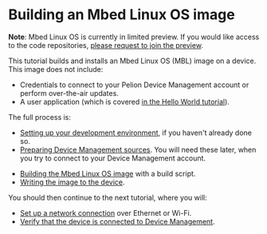 # Building an Mbed Linux OS image

<span class="notes">**Note**: Mbed Linux OS is currently in limited preview. If you would like access to the code repositories, [please request to join the preview](https://os.mbed.com/linux-os/).</span>

This tutorial builds and installs an Mbed Linux OS (MBL) image on a device. This image does not include:
* Credentials to connect to your Pelion Device Management account or perform over-the-air updates. <!-- JH_TODO: insert link for provisioning docs -->
* A user application (which is covered [in the Hello World tutorial](../develop-apps/hello-world-application.html)).

The full process is:

* [Setting up your development environment](../first-image/setting-up-and-supported-hardware.html), if you haven't already done so.
* [Preparing Device Management sources](../first-image/provisioning-for-pelion-device-management.html). You will need these later, when you try to connect to your Device Management account.
<!-- JH_TODO: the link above doesn't really make sense here -->
* [Building the Mbed Linux OS image](../first-image/building-an-mbl-image.html) with a build script.
* [Writing the image to the device](../first-image/writing-and-booting-the-disk-image.html).

You should then continue to the next tutorial, where you will:

* [Set up a network connection](../first-image/connecting-to-a-network-and-pelion-device-management.html) over Ethernet or Wi-Fi.
* [Verify that the device is connected to Device Management](../first-image/verifying-that-the-device-is-connected-to-device-management.html).
